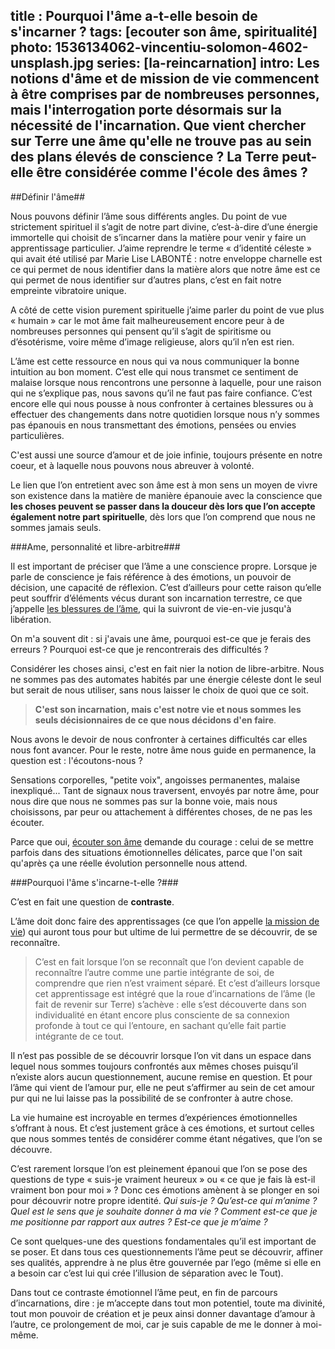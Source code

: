 title : Pourquoi l'âme a-t-elle besoin de s'incarner ?
tags: [ecouter son âme, spiritualité]
photo: 1536134062-vincentiu-solomon-4602-unsplash.jpg
series: [la-reincarnation]
intro: Les notions d'âme et de mission de vie commencent à être comprises par de nombreuses personnes, mais l'interrogation porte désormais sur la nécessité de l'incarnation. Que vient chercher sur Terre une âme qu'elle ne trouve pas au sein des plans élevés de conscience ? La Terre peut-elle être considérée comme l'école des âmes ?
---
##Définir l'âme##

Nous pouvons définir l’âme sous différents angles. Du point de vue strictement spirituel il s’agit de notre part divine, c’est-à-dire d’une énergie immortelle qui choisit de s’incarner dans la matière pour venir y faire un apprentissage particulier. J’aime reprendre le terme « d’identité céleste » qui avait été utilisé par Marie Lise LABONTÉ : notre enveloppe charnelle est ce qui permet de nous identifier dans la matière alors que notre âme est ce qui permet de nous identifier sur d’autres plans, c’est en fait notre empreinte vibratoire unique.

A côté de cette vision purement spirituelle j’aime parler du point de vue plus « humain » car le mot âme fait malheureusement encore peur à de nombreuses personnes qui pensent qu’il s’agit de spiritisme ou d’ésotérisme, voire même d’image religieuse, alors qu’il n’en est rien.

L’âme est cette ressource en nous qui va nous communiquer la bonne intuition au bon moment. C’est elle qui nous transmet ce sentiment de malaise lorsque nous rencontrons une personne à laquelle, pour une raison qui ne s’explique pas, nous savons qu’il ne faut pas faire confiance. C’est encore elle qui nous pousse à nous confronter à certaines blessures ou à effectuer des changements dans notre quotidien lorsque nous n’y sommes pas épanouis en nous transmettant des émotions, pensées ou envies particulières.

C'est aussi une source d’amour et de joie infinie, toujours présente en notre coeur, et à laquelle nous pouvons nous abreuver à volonté.

Le lien que l’on entretient avec son âme est à mon sens un moyen de vivre son existence dans la matière de manière épanouie avec la conscience que **les choses peuvent se passer dans la douceur dès lors que l’on accepte également notre part spirituelle**, dès lors que l’on comprend que nous ne sommes jamais seuls.


###Ame, personnalité et libre-arbitre###

Il est important de préciser que l’âme a une conscience propre. Lorsque je parle de conscience je fais référence à des émotions, un pouvoir de décision, une capacité de réflexion. C’est d’ailleurs pour cette raison qu’elle peut souffrir d’éléments vécus durant son incarnation terrestre, ce que j’appelle [les blessures de l’âme](https://pranacanal.com/articles/les-blessures-de-lame), qui la suivront de vie-en-vie jusqu'à libération.

On m'a souvent dit : si j'avais une âme, pourquoi est-ce que je ferais des erreurs ? Pourquoi est-ce que je rencontrerais des difficultés ?

Considérer les choses ainsi, c'est en fait nier la notion de libre-arbitre. Nous ne sommes pas des automates habités par une énergie céleste dont le seul but serait de nous utiliser, sans nous laisser le choix de quoi que ce soit. 

> **C'est son incarnation, mais c'est notre vie et nous sommes les seuls décisionnaires de ce que nous décidons d'en faire**.

Nous avons le devoir de nous confronter à certaines difficultés car elles nous font avancer. Pour le reste, notre âme nous guide en permanence, la question est : l'écoutons-nous ?

Sensations corporelles, "petite voix", angoisses permanentes, malaise inexpliqué... Tant de signaux nous traversent, envoyés par notre âme, pour nous dire que nous ne sommes pas sur la bonne voie, mais nous choisissons, par peur ou attachement à différentes choses, de ne pas les écouter.

Parce que oui, [écouter son âme](https://pranacanal.com/articles/communiquer-avec-son-ame) demande du courage : celui de se mettre parfois dans des situations émotionnelles délicates, parce que l'on sait qu'après ça une réelle évolution personnelle nous attend. 

###Pourquoi l'âme s'incarne-t-elle ?###

C’est en fait une question de **contraste**. 

L’âme doit donc faire des apprentissages (ce que l’on appelle [la mission de vie](https://pranacanal.com/articles/la-mission-de-vie)) qui auront tous pour but ultime de lui permettre de se découvrir, de se reconnaître. 

> C’est en fait lorsque l’on se reconnaît que l’on devient capable de reconnaître l’autre comme une partie intégrante de soi, de comprendre que rien n’est vraiment séparé. Et c’est d’ailleurs lorsque cet apprentissage est intégré que la roue d’incarnations de l’âme (le fait de revenir sur Terre) s’achève : elle s’est découverte dans son individualité en étant encore plus consciente de sa connexion profonde à tout ce qui l’entoure, en sachant qu’elle fait partie intégrante de ce tout.

Il n’est pas possible de se découvrir lorsque l’on vit dans un espace dans lequel nous sommes toujours confrontés aux mêmes choses puisqu’il n’existe alors aucun questionnement, aucune remise en question. Et pour l’âme qui vient de l’amour pur, elle ne peut s’affirmer au sein de cet amour pur qui ne lui laisse pas la possibilité de se confronter à autre chose.

La vie humaine est incroyable en termes d’expériences émotionnelles s’offrant à nous. Et c’est justement grâce à ces émotions, et surtout celles que nous sommes tentés de considérer comme étant négatives, que l’on se découvre. 

C’est rarement lorsque l’on est pleinement épanoui que l’on se pose des questions de type « suis-je vraiment heureux » ou « ce que je fais là est-il vraiment bon pour moi » ? Donc ces émotions amènent à se plonger en soi pour découvrir notre propre identité. *Qui suis-je ? Qu’est-ce qui m’anime ? Quel est le sens que je souhaite donner à ma vie ? Comment est-ce que je me positionne par rapport aux autres ? Est-ce que je m’aime ?*

Ce sont quelques-une des questions fondamentales qu’il est important de se poser. Et dans tous ces questionnements l’âme peut se découvrir, affiner ses qualités, apprendre à ne plus être gouvernée par l’ego (même si elle en a besoin car c’est lui qui crée l’illusion de séparation avec le Tout). 

Dans tout ce contraste émotionnel l’âme peut, en fin de parcours d’incarnations, dire : je m’accepte dans tout mon potentiel, toute ma divinité, tout mon pouvoir de création et je peux ainsi donner davantage d’amour à l’autre, ce prolongement de moi, car je suis capable de me le donner à moi-même.
